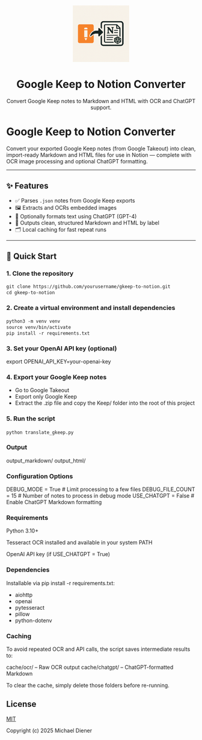 <p align="center">
  <img src="logo.png" alt="Google Keep to Notion Logo" width="150"/>
</p>

<h1 align="center">Google Keep to Notion Converter</h1>

<p align="center">Convert Google Keep notes to Markdown and HTML with OCR and ChatGPT support.</p>


# Google Keep to Notion Converter

Convert your exported Google Keep notes (from Google Takeout) into clean, import-ready Markdown and HTML files for use in Notion — complete with OCR image processing and optional ChatGPT formatting.

---

## ✨ Features

- ✅ Parses `.json` notes from Google Keep exports
- 🖼️ Extracts and OCRs embedded images
- 🤖 Optionally formats text using ChatGPT (GPT-4)
- 📁 Outputs clean, structured Markdown and HTML by label
- 🗂️ Local caching for fast repeat runs

---

## 🚀 Quick Start

### 1. Clone the repository

```
git clone https://github.com/yourusername/gkeep-to-notion.git
cd gkeep-to-notion
```

### 2. Create a virtual environment and install dependencies 

```
python3 -m venv venv
source venv/bin/activate
pip install -r requirements.txt
```

### 3. Set your OpenAI API key (optional)
export OPENAI_API_KEY=your-openai-key

### 4.  Export your Google Keep notes
- Go to Google Takeout
- Export only Google Keep
- Extract the .zip file and copy the Keep/ folder into the root of this project

### 5. Run the script
`python translate_gkeep.py`


### Output 
output_markdown/
output_html/

### Configuration Options
DEBUG_MODE = True        # Limit processing to a few files
DEBUG_FILE_COUNT = 15    # Number of notes to process in debug mode
USE_CHATGPT = False      # Enable ChatGPT Markdown formatting

### Requirements
Python 3.10+

Tesseract OCR installed and available in your system PATH

OpenAI API key (if USE_CHATGPT = True)

### Dependencies
Installable via pip install -r requirements.txt:
- aiohttp
- openai
- pytesseract
- pillow
- python-dotenv

### Caching
To avoid repeated OCR and API calls, the script saves intermediate results to:

cache/ocr/ – Raw OCR output
cache/chatgpt/ – ChatGPT-formatted Markdown

To clear the cache, simply delete those folders before re-running.

## License

[MIT](LICENSE)

Copyright (c) 2025 Michael Diener
